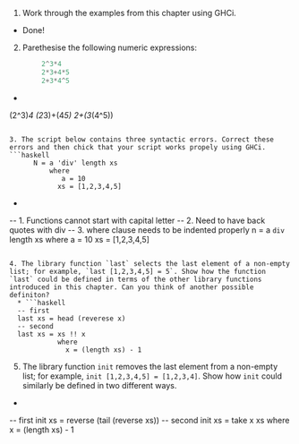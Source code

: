 1. Work through the examples from this chapter using GHCi.
  * Done!

2. Parethesise the following numeric expressions:
```haskell
        2^3*4
        2*3+4*5
        2+3*4^5
```
  * ```haskell
(2^3)*4
(2*3)+(4*5)
2+(3*(4^5))
  ```

3. The script below contains three syntactic errors. Correct these errors and then chick that your script works propely using GHCi.
```haskell
        N = a 'div' length xs
            where
               a = 10
              xs = [1,2,3,4,5]
```
  * ```haskell
-- 1. Functions cannot start with capital letter
-- 2. Need to have back quotes with div
-- 3. where clause needs to be indented properly
n = a `div` length xs 
    where
       a = 10
       xs = [1,2,3,4,5]
```

4. The library function `last` selects the last element of a non-empty list; for example, `last [1,2,3,4,5] = 5`. Show how the function `last` could be defined in terms of the other library functions introduced in this chapter. Can you think of another possible definiton?
  * ```haskell
  -- first
  last xs = head (reverese x)
  -- second
  last xs = xs !! x
            where
              x = (length xs) - 1
  ```

5. The library function `init` removes the last element from a non-empty list; for example, `init [1,2,3,4,5] = [1,2,3,4]`. Show how `init` could similarly be defined in two different ways.
  * ```haskell
  -- first
  init xs = reverse (tail (reverse xs))
  -- second
  init xs = take x xs
            where
              x = (length xs) - 1
  ```

